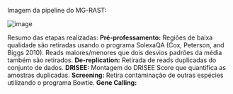 Imagem da pipeline do MG-RAST:

![image](https://github.com/user-attachments/assets/e2b11016-9d1e-47e6-9c47-96ae206863f1)

Resumo das etapas realizadas:
**Pré-professamento:** Regiões de baixa qualidade são retiradas usando o programa SolexaQA (Cox, Peterson, and Biggs 2010). Reads maiores/menores que dois desvios padrões da média também são retirados.
**De-replication:** Retirada de reads duplicadas do conjunto de dados.
**DRISEE:** Montagem do DRISEE Score que quantifica as amostras duplicadas.
**Screening:** Retira contaminação de outras espécies utilizando o programa Bowtie.
**Gene Calling:** 
